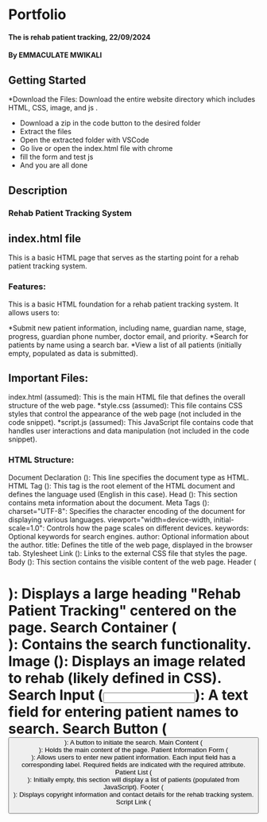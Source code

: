 # Portfolio
#### The is rehab patient tracking, 22/09/2024
#### **By EMMACULATE MWIKALI**

## Getting Started
*Download the Files: Download the entire website directory which      includes HTML, CSS, image, and js .
* Download a zip in the code button to the desired folder
* Extract the files
* Open the extracted folder with VSCode
* Go live or open the index.html file with chrome
* fill the form and test js
* And you are all done

## Description
### Rehab Patient Tracking System

## index.html file
This is a basic HTML page that serves as the starting point for a rehab patient tracking system.

### Features:

This is a basic HTML foundation for a rehab patient tracking system. It allows users to:

 *Submit new patient information, including name, guardian name, stage, progress,    guardian phone number, doctor email, and priority.
 *Search for patients by name using a search bar.
 *View a list of all patients (initially empty, populated as data is submitted).
## Important Files:

index.html (assumed): This is the main HTML file that defines the overall structure of the web page.
   *style.css (assumed): This file contains CSS styles that control the appearance of the web page (not included in the code snippet).
    *script.js (assumed): This JavaScript file contains code that handles user interactions and data manipulation (not included in the code snippet).
### HTML Structure:

Document Declaration (<!DOCTYPE html>): This line specifies the document type as HTML.
HTML Tag (<html lang="en">): This tag is the root element of the HTML document and defines the language used (English in this case).
Head (<head>): This section contains meta information about the document.
Meta Tags (<meta>):
charset="UTF-8": Specifies the character encoding of the document for displaying various languages.
viewport="width=device-width, initial-scale=1.0": Controls how the page scales on different devices.
keywords: Optional keywords for search engines.
author: Optional information about the author.
title: Defines the title of the web page, displayed in the browser tab.
Stylesheet Link (<link rel="stylesheet" href="style.css">): Links to the external CSS file that styles the page.
Body (<body>): This section contains the visible content of the web page.
Header (<h1>): Displays a large heading "Rehab Patient Tracking" centered on the page.
Search Container (<div class="search-container">): Contains the search functionality.
Image (<img>): Displays an image related to rehab (likely defined in CSS).
Search Input (<input>): A text field for entering patient names to search.
Search Button (<button>): A button to initiate the search.
Main Content (<main class="container">): Holds the main content of the page.
Patient Information Form (<form id="patientForm">): Allows users to enter new patient information. Each input field has a corresponding label.
Required fields are indicated with the required attribute.
Patient List (<div id="patientList" class="mt-4">): Initially empty, this section will display a list of patients (populated from JavaScript).
Footer (<footer>): Displays copyright information and contact details for the rehab tracking system.
Script Link (<script src="script.js"></script">): Links to the external JavaScript file that handles functionalities.
### unctionality (requires JavaScript):

Upon submitting the form, patient information is collected and likely stored in an array or database (handled by JavaScript).
The search input allows users to filter the displayed patients by name (implemented by JavaScript).


*Edit and delete functionalities for patients.
*Implementing sorting options for the patient list (e.g., by priority, stage).
*Storing patient data persistently (e.g., using local storage or a database).

## javascrip code
This JavaScript code provides the core functionality for a basic rehab patient tracking system. It interacts with an HTML form to:

*Collect patient data: Name, guardian name, stage, progress, guardian phone number, doctor email, and priority.
*Validate input: Ensures all required fields are filled.
*Add new patients: Stores patient information in an in-memory array (patients).
*Edit existing patients: Allows updating details of a selected patient.
*Delete patients: Removes patients from the array based on their index.
*Search patients by name: Filters the displayed patient list based on the search term.
*Display patient list: Generates HTML elements representing each patient with their information and edit/delete buttons.

### Functionality:

### Event Listeners:

   1.Form Submission:
                     Prevents default form submission behavior.
                     Extracts patient data from form fields.
                     Validates input (all required fields are filled).
    2.If editing an existing patient:
                    Updates the corresponding object in the patients array.
                    clears the form and resets the editingPatientIndex flag.
                    Displays a success message and updates the patient list.
    3.If adding a new patient:
                    Pushes a new object with patient data to the patients array.
                    Clears the form.
                    Displays a success message and updates the patient list.
    4.Search Input Keyup:
                    Gets the search term entered in the search input field (converted to lowercase).
                    Calls the displayPatients function with the search term.
    5.Search Button Click (if implemented):
                    Triggers the same functionality as the search input keyup event.
    6.displayPatients Function:
                Clears the existing patient list content.
                Initializes a patientsFound flag set to false.
                Iterates through the patients array:
                If there's no search term or the patient's name (lowercase) includes the search term:
                              Sets patientsFound to true.
                             Creates a new HTML element (div) for the patient.
                             Sets appropriate class names for the patient item and priority level.
        Constructs HTML content for the patient, including name, guardian details, stage, progress, phone, email, and edit/delete buttons.
         Appends the patient element to the patientList container in the HTML.
          Attaches click event listeners to the edit and delete buttons:
    7.Edit Button:
           Populates the form with the selected patient's data.
        Sets the editingPatientIndex flag to the patient's index in the array.
        Displays the updated patient list (without hiding the current item).
    8.Delete Button:
         Removes the patient from the patients array based on the index.
    9.Updates the displayed patient list.
If no patients match the search term after iterating, displays a message indicating "No patient found by that name."


## Live server
* You can view the web live on https://github.com/EMMA-KAREN/task-lister-code.chal.

## Known Bugs
The application works perfectly well, hopefully no bugs.

## Technologies Used
HTML, CSS , js, GIT



## Support and contact details
Contact details (mumokaren@gmail.com, 079792951, )

### License

*LIcenced under the [MT-licence]https://github.com/EMMA-KAREN/my-model-pertfolio/blob/master/LICENCE.md)